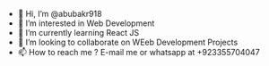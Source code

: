 - 👋 Hi, I’m @abubakr918
- 👀 I’m interested in Web Development  
- 🌱 I’m currently learning React JS
- 💞️ I’m looking to collaborate on WEeb Development Projects
- 📫 How to reach me ? E-mail me or whatsapp at +923355704047

<!---
abubakr918/abubakr918 is a ✨ special ✨ repository because its `README.md` (this file) appears on your GitHub profile.
You can click the Preview link to take a look at your changes.
--->
